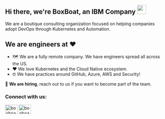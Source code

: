 ## Hi there, we're BoxBoat, an IBM Company <img src="https://github.com/TheDudeThatCode/TheDudeThatCode/blob/master/Assets/Hi.gif" width="29px">

We are a boutique consulting organization focused on helping companies adopt DevOps through Kubernetes and Automation.

## We are engineers at :heart:

- :world_map: We are a fully remote company. We have engineers spread all across the US. 
- :heart: We love Kubernetes and the Cloud Native ecosystem.
- :nerd_face: We have practices around GitHub, Azure, AWS and Security!

:money_mouth_face: **We are hiring**, reach out to us if you want to become part of the team.

<h3 align="left">Connect with us:</h3>
<p align="left">
<a href="https://twitter.com/boxboat" target="blank"><img align="center" src="https://raw.githubusercontent.com/rahuldkjain/github-profile-readme-generator/master/src/images/icons/Social/twitter.svg" alt="boxboat" height="30" width="40" /></a>
<a href="https://www.linkedin.com/company/boxboat/mycompany/" target="blank"><img align="center" src="https://raw.githubusercontent.com/rahuldkjain/github-profile-readme-generator/master/src/images/icons/Social/linked-in-alt.svg" alt="boxboat" height="30" width="40" /></a>
</p>



